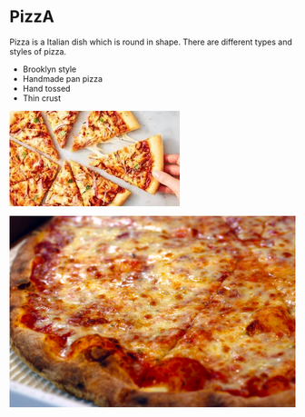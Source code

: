 # PizzA
Pizza is a Italian dish which is round in shape. There are different types and styles of pizza.
- Brooklyn style
- Handmade pan pizza
- Hand tossed 
- Thin crust



![](pizza.jpg)

![](NYPizzaPie.jpg)

